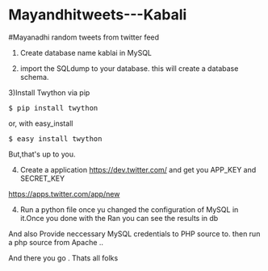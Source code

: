 # Mayandhitweets---Kabali
#Mayanadhi random tweets from twitter feed

1) Create database name kablai in MySQL 

2) import the SQLdump to your database. this will create a database schema.

3)Install Twython via pip

 <div class="highlight highlight-source-shell"><pre>$ pip install twython</pre></div>

or, with easy_install

 <div class="highlight highlight-source-shell"><pre>$ easy_install twython</pre></div>
  
  

But,that's up to you.

4) Create a application https://dev.twitter.com/ and get you APP_KEY and SECRET_KEY

https://apps.twitter.com/app/new


4) Run a python file once yu changed the configuration of MySQL in it.Once you done with the Ran you can see the results in db

And also Provide neccessary MySQL credentials to PHP source to. then run a php source from Apache ..

And there you go . Thats all folks





